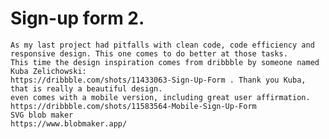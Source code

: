 # Sign-up form 2.

    As my last project had pitfalls with clean code, code efficiency and responsive design. This one comes to do better at those tasks.
    This time the design inspiration comes from dribbble by someone named Kuba Zelichowski:
    https://dribbble.com/shots/11433063-Sign-Up-Form . Thank you Kuba, that is really a beautiful design.
    even comes with a mobile version, including great user affirmation.
    https://dribbble.com/shots/11583564-Mobile-Sign-Up-Form
    SVG blob maker
    https://www.blobmaker.app/

